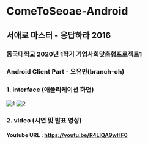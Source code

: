 # ComeToSeoae-Android

## 서애로 마스터 - 응답하라 2016
### 동국대학교 2020년 1학기 기업사회맞춤형프로젝트1

### Android Client Part - 오유민(branch-oh)

### 1. interface (애플리케이션 화면)
![1](https://user-images.githubusercontent.com/55729131/87880691-a728d980-ca2e-11ea-9bc5-de18bb3ea5e6.JPG)
![2](https://user-images.githubusercontent.com/55729131/87880854-fa4f5c00-ca2f-11ea-9aab-26d145716202.JPG)

### 2. video (시연 및 발표 영상)
#### Youtube URL : https://youtu.be/R4LlQA9wHF0
